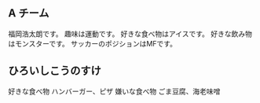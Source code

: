 ## A チーム


福岡浩太朗です。
趣味は運動です。
好きな食べ物はアイスです。
好きな飲み物はモンスターです。
サッカーのポジションはMFです。



## ひろいしこうのすけ

好きな食べ物        ハンバーガー、ピザ
嫌いな食べ物        ごま豆腐、海老味噌